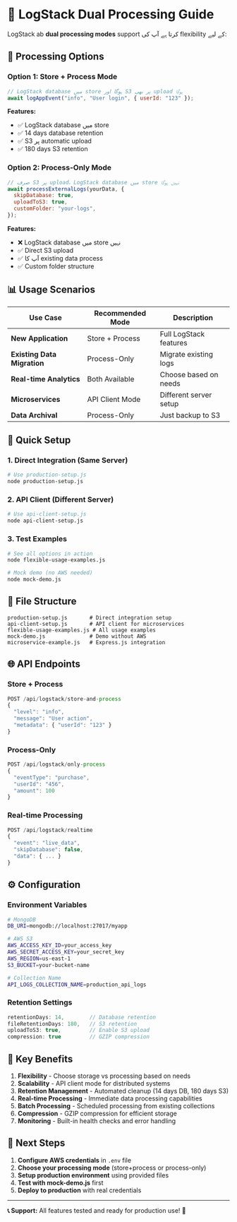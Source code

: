 # 🎯 LogStack Dual Processing Guide

LogStack ab **dual processing modes** support کرتا ہے آپ کی flexibility کے لیے:

## 🔄 Processing Options

### Option 1: Store + Process Mode

```javascript
// LogStack database میں store ہوگا اور S3 پر بھی upload ہوگا
await logAppEvent("info", "User login", { userId: "123" });
```

**Features:**

- ✅ LogStack database میں store
- ✅ 14 days database retention
- ✅ S3 پر automatic upload
- ✅ 180 days S3 retention

### Option 2: Process-Only Mode

```javascript
// صرف S3 پر upload، LogStack database میں store نہیں ہوگا
await processExternalLogs(yourData, {
  skipDatabase: true,
  uploadToS3: true,
  customFolder: "your-logs",
});
```

**Features:**

- ❌ LogStack database میں store نہیں
- ✅ Direct S3 upload
- ✅ آپ کا existing data process
- ✅ Custom folder structure

## 📊 Usage Scenarios

| Use Case                    | Recommended Mode | Description            |
| --------------------------- | ---------------- | ---------------------- |
| **New Application**         | Store + Process  | Full LogStack features |
| **Existing Data Migration** | Process-Only     | Migrate existing logs  |
| **Real-time Analytics**     | Both Available   | Choose based on needs  |
| **Microservices**           | API Client Mode  | Different server setup |
| **Data Archival**           | Process-Only     | Just backup to S3      |

## 🚀 Quick Setup

### 1. Direct Integration (Same Server)

```bash
# Use production-setup.js
node production-setup.js
```

### 2. API Client (Different Server)

```bash
# Use api-client-setup.js
node api-client-setup.js
```

### 3. Test Examples

```bash
# See all options in action
node flexible-usage-examples.js

# Mock demo (no AWS needed)
node mock-demo.js
```

## 📁 File Structure

```
production-setup.js       # Direct integration setup
api-client-setup.js       # API client for microservices
flexible-usage-examples.js # All usage examples
mock-demo.js              # Demo without AWS
microservice-example.js   # Express.js integration
```

## 🌐 API Endpoints

### Store + Process

```javascript
POST /api/logstack/store-and-process
{
  "level": "info",
  "message": "User action",
  "metadata": { "userId": "123" }
}
```

### Process-Only

```javascript
POST /api/logstack/only-process
{
  "eventType": "purchase",
  "userId": "456",
  "amount": 100
}
```

### Real-time Processing

```javascript
POST /api/logstack/realtime
{
  "event": "live_data",
  "skipDatabase": false,
  "data": { ... }
}
```

## ⚙️ Configuration

### Environment Variables

```bash
# MongoDB
DB_URI=mongodb://localhost:27017/myapp

# AWS S3
AWS_ACCESS_KEY_ID=your_access_key
AWS_SECRET_ACCESS_KEY=your_secret_key
AWS_REGION=us-east-1
S3_BUCKET=your-bucket-name

# Collection Name
API_LOGS_COLLECTION_NAME=production_api_logs
```

### Retention Settings

```javascript
retentionDays: 14,        // Database retention
fileRetentionDays: 180,   // S3 retention
uploadToS3: true,         // Enable S3 upload
compression: true         // GZIP compression
```

## 🎯 Key Benefits

1. **Flexibility** - Choose storage vs processing based on needs
2. **Scalability** - API client mode for distributed systems
3. **Retention Management** - Automated cleanup (14 days DB, 180 days S3)
4. **Real-time Processing** - Immediate data processing capabilities
5. **Batch Processing** - Scheduled processing from existing collections
6. **Compression** - GZIP compression for efficient storage
7. **Monitoring** - Built-in health checks and error handling

## 🔧 Next Steps

1. **Configure AWS credentials** in `.env` file
2. **Choose your processing mode** (store+process or process-only)
3. **Setup production environment** using provided files
4. **Test with mock-demo.js** first
5. **Deploy to production** with real credentials

---

**📞 Support:** All features tested and ready for production use! 🚀
